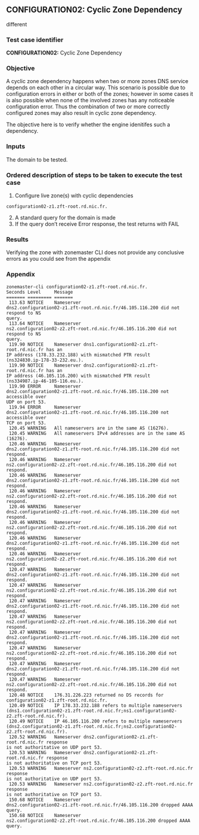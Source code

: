 ## CONFIGURATION02: Cyclic Zone Dependency
different

### Test case identifier

**CONFIGURATION02:** Cyclic Zone Dependency

### Objective 
A cyclic zone dependency happens when two or more zones DNS service depends on
each other in a circular way. This scenario is possible due to configuration
errors in either or both of the zones; however in some cases it is also possible
when none of the involved zones has any noticeable configuration error. Thus the
combination of two or more correctly configured zones may also result in cyclic
zone dependency.

The objective here is to verify whether the engine idenitifes such a dependency.


### Inputs

The domain to be tested.

### Ordered description of steps to be taken to execute the test case

1. Configure live zone(s) with cyclic dependencies

```
configuration02-z1.zft-root.rd.nic.fr.
```
2. A standard query for the domain is made
3. If the query don’t receive Error response, the test returns with FAIL

### Results
Verifying the zone with zonemaster CLI does not provide any conclusive errors as
you could see from the appendix

### Appendix
```
zonemaster-cli configuration02-z1.zft-root.rd.nic.fr.
Seconds Level     Message
======= ========= =======
 113.63 NOTICE    Nameserver
dns2.configuration02-z1.zft-root.rd.nic.fr/46.105.116.200 did not respond to NS
query.
 113.64 NOTICE    Nameserver
ns2.configuration02-z2.zft-root.rd.nic.fr/46.105.116.200 did not respond to NS
query.
 119.90 NOTICE    Nameserver dns1.configuration02-z1.zft-root.rd.nic.fr has an
IP address (178.33.232.188) with mismatched PTR result
(ns324830.ip-178-33-232.eu.).
 119.90 NOTICE    Nameserver dns2.configuration02-z1.zft-root.rd.nic.fr has an
IP address (46.105.116.200) with mismatched PTR result
(ns334987.ip-46-105-116.eu.).
 119.90 ERROR     Nameserver
dns2.configuration02-z1.zft-root.rd.nic.fr/46.105.116.200 not accessible over
UDP on port 53.
 119.94 ERROR     Nameserver
dns2.configuration02-z1.zft-root.rd.nic.fr/46.105.116.200 not accessible over
TCP on port 53.
 120.45 WARNING   All nameservers are in the same AS (16276).
 120.45 WARNING   All nameservers IPv4 addresses are in the same AS (16276).
 120.46 WARNING   Nameserver
dns2.configuration02-z1.zft-root.rd.nic.fr/46.105.116.200 did not respond.
 120.46 WARNING   Nameserver
ns2.configuration02-z2.zft-root.rd.nic.fr/46.105.116.200 did not respond.
 120.46 WARNING   Nameserver
dns2.configuration02-z1.zft-root.rd.nic.fr/46.105.116.200 did not respond.
 120.46 WARNING   Nameserver
ns2.configuration02-z2.zft-root.rd.nic.fr/46.105.116.200 did not respond.
 120.46 WARNING   Nameserver
dns2.configuration02-z1.zft-root.rd.nic.fr/46.105.116.200 did not respond.
 120.46 WARNING   Nameserver
ns2.configuration02-z2.zft-root.rd.nic.fr/46.105.116.200 did not respond.
 120.46 WARNING   Nameserver
dns2.configuration02-z1.zft-root.rd.nic.fr/46.105.116.200 did not respond.
 120.46 WARNING   Nameserver
ns2.configuration02-z2.zft-root.rd.nic.fr/46.105.116.200 did not respond.
 120.47 WARNING   Nameserver
dns2.configuration02-z1.zft-root.rd.nic.fr/46.105.116.200 did not respond.
 120.47 WARNING   Nameserver
ns2.configuration02-z2.zft-root.rd.nic.fr/46.105.116.200 did not respond.
 120.47 WARNING   Nameserver
dns2.configuration02-z1.zft-root.rd.nic.fr/46.105.116.200 did not respond.
 120.47 WARNING   Nameserver
ns2.configuration02-z2.zft-root.rd.nic.fr/46.105.116.200 did not respond.
 120.47 WARNING   Nameserver
dns2.configuration02-z1.zft-root.rd.nic.fr/46.105.116.200 did not respond.
 120.47 WARNING   Nameserver
ns2.configuration02-z2.zft-root.rd.nic.fr/46.105.116.200 did not respond.
 120.47 WARNING   Nameserver
dns2.configuration02-z1.zft-root.rd.nic.fr/46.105.116.200 did not respond.
 120.47 WARNING   Nameserver
ns2.configuration02-z2.zft-root.rd.nic.fr/46.105.116.200 did not respond.
 120.48 NOTICE    176.31.226.223 returned no DS records for
configuration02-z1.zft-root.rd.nic.fr.
 120.49 NOTICE    IP 178.33.232.188 refers to multiple nameservers
(dns1.configuration02-z1.zft-root.rd.nic.fr;ns1.configuration02-z2.zft-root.rd.nic.fr).
 120.49 NOTICE    IP 46.105.116.200 refers to multiple nameservers
(dns2.configuration02-z1.zft-root.rd.nic.fr;ns2.configuration02-z2.zft-root.rd.nic.fr).
 120.52 WARNING   Nameserver dns2.configuration02-z1.zft-root.rd.nic.fr response
is not authoritative on UDP port 53.
 120.53 WARNING   Nameserver dns2.configuration02-z1.zft-root.rd.nic.fr response
is not authoritative on TCP port 53.
 120.53 WARNING   Nameserver ns2.configuration02-z2.zft-root.rd.nic.fr response
is not authoritative on UDP port 53.
 120.53 WARNING   Nameserver ns2.configuration02-z2.zft-root.rd.nic.fr response
is not authoritative on TCP port 53.
 150.68 NOTICE    Nameserver
dns2.configuration02-z1.zft-root.rd.nic.fr/46.105.116.200 dropped AAAA query.
 150.68 NOTICE    Nameserver
ns2.configuration02-z2.zft-root.rd.nic.fr/46.105.116.200 dropped AAAA query. 
